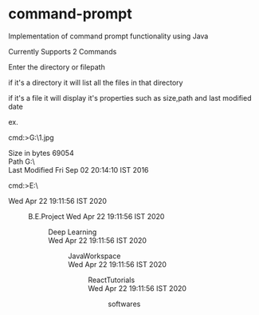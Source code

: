 # command-prompt
Implementation of command prompt functionality using Java

Currently Supports 2 Commands

Enter the directory or filepath

if it's a directory it will list all the files in that directory

if it's a file it will display it's properties such as size,path and last modified date


ex.

cmd:>G:\1.jpg

Size in bytes       69054     
Path                G:\                 
Last Modified       Fri Sep 02 20:14:10 IST 2016 



cmd:>E:\
             
Wed Apr 22 19:11:56 IST 2020<DIR>B.E.Project
Wed Apr 22 19:11:56 IST 2020<DIR>Deep Learning       
Wed Apr 22 19:11:56 IST 2020<DIR>JavaWorkspace       
Wed Apr 22 19:11:56 IST 2020<DIR>ReactTutorials      
Wed Apr 22 19:11:56 IST 2020<DIR>softwares           

